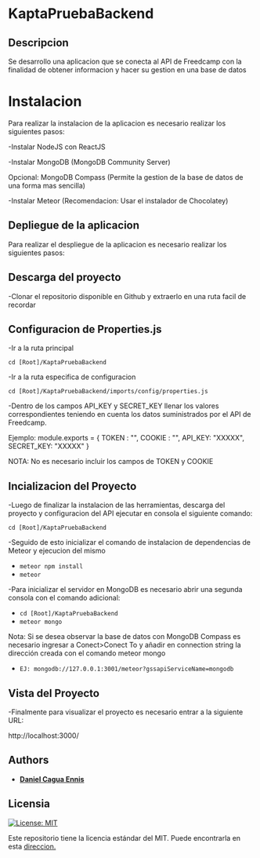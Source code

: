 # KaptaPruebaBackend
## Descripcion
Se desarrollo una aplicacion que se conecta al API de Freedcamp con la finalidad de obtener informacion y hacer su gestion en una base de datos

# Instalacion
Para realizar la instalacion de la aplicacion es necesario realizar los siguientes pasos:

-Instalar NodeJS con ReactJS

-Instalar MongoDB (MongoDB Community Server)

Opcional: MongoDB Compass (Permite la gestion de la base de datos de una forma mas sencilla)

-Instalar Meteor (Recomendacion: Usar el instalador de Chocolatey)

## Depliegue de la aplicacion
Para realizar el despliegue de la aplicacion es necesario realizar los siguientes pasos:

## Descarga del proyecto
-Clonar el repositorio disponible en Github y extraerlo en una ruta facil de recordar

## Configuracion de Properties.js

-Ir a la ruta principal

```cd [Root]/KaptaPruebaBackend```

-Ir a la ruta especifica de configuracion

```cd [Root]/KaptaPruebaBackend/imports/config/properties.js```

-Dentro de los campos API_KEY y SECRET_KEY llenar los valores correspondientes teniendo en cuenta los datos suministrados por el API de Freedcamp.

Ejemplo:
module.exports = {
    TOKEN : "",
    COOKIE : "",
    API_KEY: "XXXXX",
    SECRET_KEY: "XXXXX"
}

NOTA: No es necesario incluir los campos de TOKEN y COOKIE

## Incializacion del Proyecto
-Luego de finalizar la instalacion de las herramientas, descarga del proyecto y configuracion del API ejecutar en consola el siguiente comando:

```cd [Root]/KaptaPruebaBackend```

-Seguido de esto inicializar el comando de instalacion de dependencias de Meteor y ejecucion del mismo
* ```meteor npm install```
* ```meteor```

-Para inicializar el servidor en MongoDB es necesario abrir una segunda consola con el comando adicional:
* ```cd [Root]/KaptaPruebaBackend```
* ```meteor mongo```

Nota: Si se desea observar la base de datos con MongoDB Compass es necesario ingresar a Conect>Conect To y añadir en connection string la dirección creada con el comando meteor mongo
* ```EJ: mongodb://127.0.0.1:3001/meteor?gssapiServiceName=mongodb```



## Vista del Proyecto
-Finalmente para visualizar el proyecto es necesario entrar a la siguiente URL:

http://localhost:3000/

## Authors
* [__Daniel Cagua Ennis__](https://github.com/dcagua10)


## Licensia
[![License: MIT](https://img.shields.io/badge/License-MIT-yellow.svg)](https://opensource.org/licenses/MIT)

Este repositorio tiene la licencia estándar del MIT. Puede encontrarla en esta [direccion.](https://github.com/dcagua10/KaptaPruebaBackend/blob/master/LICENSE)
